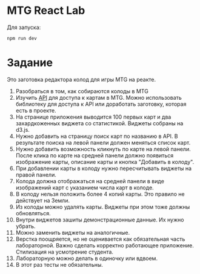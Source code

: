 # MTG React Lab

 Для запуска:
 ```bash
 npm run dev
 ```
# Задание

Это заготовка редактора колод для игры MTG на реакте.

1. Разобраться в том, как собираются колоды в MTG
2. Изучить [API](https://docs.magicthegathering.io/#documentationgetting_started) для доступа к картам в MTG.
   Можно использовать библиотеку для доступа к API или доработать заготовку, которая есть в проекте.
3. На странице приложения выводится 100 первых карт и два захардкоженных виджета со статистикой. Виджеты собраны на d3.js.
4. Нужно добавить на страницу поиск карт по названию в API. В результате поиска на левой панели должен меняться список карт.
5. Нужно добавить возможность кликнуть по карте на левой панели. После клика по карте на средней панели должно появиться
   изображение карты, описание карты и кнопка "Добавить в колоду".
6. При добавлении карты в колоду нужно пересчитывать виджеты на правой панели.
7. Колода должна отображаться на средней панели в виде изображений карт с указанием числа карт в колоде.
8. В колоду нельзя положить более 4 копий карты. Это правило не действует на Земли.
9. Из колоды можно удалять карты. Виджеты при этом тоже должны обновляться.
10. Внутри виджетов зашиты демонстрационные данные. Их нужно убрать.
11. Можно заменить виджеты на аналогичные.
12. Верстка поощряется, но не оценивается как обязательная часть лабораторной. Важно сделать корректно работающее приложение.
    Стилизация на усмотрение студента.
13. Лабораторную можно делать в одиночку или вдвоем.
14. В этот раз тесты не обязательны.